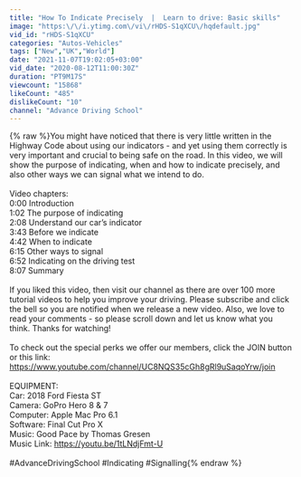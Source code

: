```yaml
---
title: "How To Indicate Precisely  |  Learn to drive: Basic skills"
image: "https:\/\/i.ytimg.com\/vi\/rHDS-S1qXCU\/hqdefault.jpg"
vid_id: "rHDS-S1qXCU"
categories: "Autos-Vehicles"
tags: ["New","UK","World"]
date: "2021-11-07T19:02:05+03:00"
vid_date: "2020-08-12T11:00:30Z"
duration: "PT9M17S"
viewcount: "15868"
likeCount: "485"
dislikeCount: "10"
channel: "Advance Driving School"
---
```

{% raw %}You might have noticed that there is very little written in the Highway Code about using our indicators - and yet using them correctly is very important and crucial to being safe on the road. In this video, we will show the purpose of indicating, when and how to indicate precisely, and also other ways we can signal what we intend to do. <br /><br />Video chapters:<br />0:00  Introduction<br />1:02  The purpose of indicating<br />2:08  Understand our car’s indicator<br />3:43  Before we indicate<br />4:42  When to indicate<br />6:15  Other ways to signal<br />6:52  Indicating on the driving test<br />8:07  Summary<br /><br />If you liked this video, then visit our channel as there are over 100 more tutorial videos to help you improve your driving. Please subscribe and click the bell so you are notified when we release a new video. Also, we love to read your comments - so please scroll down and let us know what you think. Thanks for watching!<br /><br />To check out the special perks we offer our members, click the JOIN button or this link: <br /><a rel="nofollow" target="blank" href="https://www.youtube.com/channel/UC8NQS35cGh8gRl9uSaqoYrw/join">https://www.youtube.com/channel/UC8NQS35cGh8gRl9uSaqoYrw/join</a><br /><br />EQUIPMENT:<br />Car: 2018 Ford Fiesta ST<br />Camera: GoPro Hero 8 &amp; 7<br />Computer: Apple Mac Pro 6.1<br />Software: Final Cut Pro X<br />Music: Good Pace by Thomas Gresen<br />Music Link: <a rel="nofollow" target="blank" href="https://youtu.be/1tLNdjFmt-U">https://youtu.be/1tLNdjFmt-U</a><br /><br />#AdvanceDrivingSchool #Indicating #Signalling{% endraw %}
